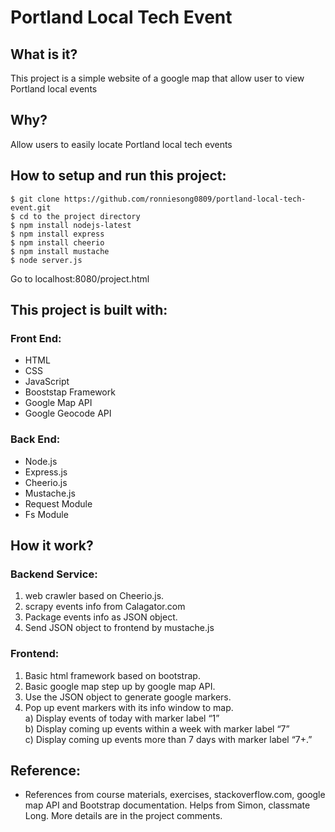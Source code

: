 # Portland Local Tech Event

## What is it?
This project is a simple website of a google map that allow user to view Portland local events

## Why?
Allow users to easily locate Portland local tech events

## How to setup and run this project:
```
$ git clone https://github.com/ronniesong0809/portland-local-tech-event.git
$ cd to the project directory
$ npm install nodejs-latest
$ npm install express
$ npm install cheerio
$ npm install mustache
$ node server.js
```
Go to localhost:8080/project.html

## This project is built with:

### Front End:
- HTML
- CSS
- JavaScript
- Booststap Framework
- Google Map API
- Google Geocode API

### Back End:
- Node.js
- Express.js
- Cheerio.js
- Mustache.js
- Request Module
- Fs Module

## How it work?

### Backend Service:
1. web crawler based on Cheerio.js.
2. scrapy events info from Calagator.com
3. Package events info as JSON object.
4. Send JSON object to frontend by mustache.js

### Frontend:
1. Basic html framework based on bootstrap.
2. Basic google map step up by google map API.
3. Use the JSON object to generate google markers.
4. Pop up event markers with its info window to map.   
a) Display events of today with marker label “1”   
b) Display coming up events within a week with marker label “7”   
c) Display coming up events more than 7 days with marker label “7+.”   

## Reference:
- References from course materials, exercises, stackoverflow.com, google map API and Bootstrap documentation. Helps from Simon, classmate Long. More details are in the project comments.
